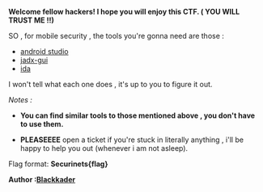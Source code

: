 **Welcome fellow hackers!  I hope you will enjoy this CTF. ( YOU WILL TRUST ME !!)**

 SO , for mobile security , the tools you're gonna need are those :
 * [android studio](https://developer.android.com/studio/index.html)
* [jadx-gui](https://github.com/skylot/jadx)
* [ida](https://www.hex-rays.com/products/ida/support/download_freeware.shtml)

I won't tell what each one does , it's up to you to figure it out.


_Notes :_
* **You can find similar tools to those mentioned above , you don't have to use them.**

* **PLEASEEEE** open a ticket if you're stuck in literally anything , i'll be happy to help you out (whenever i am not asleep).
  
Flag format: **Securinets{flag}**

**Author :[Blackkader](https://github.com/Blackkader)**
